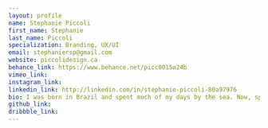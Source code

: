 ```yaml
---
layout: profile 
name: Stephanie Piccoli
first_name: Stephanie
last_name: Piccoli
specialization: Branding, UX/UI
email: stephaniersp@gmail.com
website: piccolidesign.ca
behance_link: https://www.behance.net/picc0015a24b
vimeo_link: 
instagram_link: 
linkedin_link: http://linkedin.com/in/stephanie-piccoli-80a97976
bio: I was born in Brazil and spent much of my days by the sea. Now, spending most of my days in the snow my passions are UI/UX and branding. 
github_link: 
dribbble_link: 
---
```

